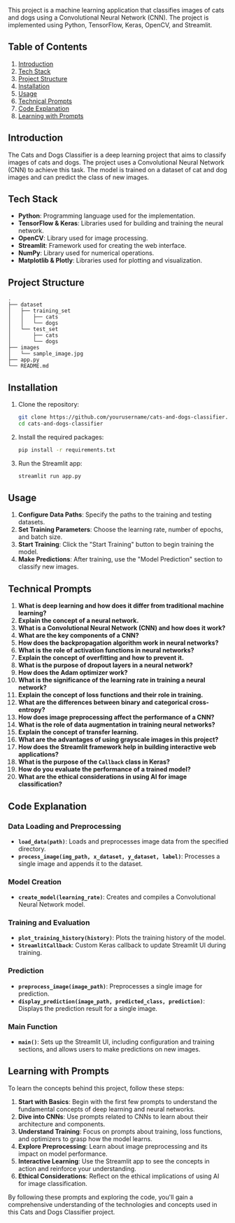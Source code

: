 This project is a machine learning application that classifies images of cats and dogs using a Convolutional Neural Network (CNN). The project is implemented using Python, TensorFlow, Keras, OpenCV, and Streamlit.

## Table of Contents
1. [Introduction](#introduction)
2. [Tech Stack](#tech-stack)
3. [Project Structure](#project-structure)
4. [Installation](#installation)
5. [Usage](#usage)
6. [Technical Prompts](#technical-prompts)
7. [Code Explanation](#code-explanation)
8. [Learning with Prompts](#learning-with-prompts)

## Introduction

The Cats and Dogs Classifier is a deep learning project that aims to classify images of cats and dogs. The project uses a Convolutional Neural Network (CNN) to achieve this task. The model is trained on a dataset of cat and dog images and can predict the class of new images.

## Tech Stack

- **Python**: Programming language used for the implementation.
- **TensorFlow & Keras**: Libraries used for building and training the neural network.
- **OpenCV**: Library used for image processing.
- **Streamlit**: Framework used for creating the web interface.
- **NumPy**: Library used for numerical operations.
- **Matplotlib & Plotly**: Libraries used for plotting and visualization.

## Project Structure

```
.
├── dataset
│   ├── training_set
│   │   ├── cats
│   │   └── dogs
│   └── test_set
│       ├── cats
│       └── dogs
├── images
│   └── sample_image.jpg
├── app.py
└── README.md
```

## Installation

1. Clone the repository:
   ```bash
   git clone https://github.com/yourusername/cats-and-dogs-classifier.git
   cd cats-and-dogs-classifier
   ```

2. Install the required packages:
   ```bash
   pip install -r requirements.txt
   ```

3. Run the Streamlit app:
   ```bash
   streamlit run app.py
   ```

## Usage

1. **Configure Data Paths**: Specify the paths to the training and testing datasets.
2. **Set Training Parameters**: Choose the learning rate, number of epochs, and batch size.
3. **Start Training**: Click the "Start Training" button to begin training the model.
4. **Make Predictions**: After training, use the "Model Prediction" section to classify new images.

## Technical Prompts

1. **What is deep learning and how does it differ from traditional machine learning?**
2. **Explain the concept of a neural network.**
3. **What is a Convolutional Neural Network (CNN) and how does it work?**
4. **What are the key components of a CNN?**
5. **How does the backpropagation algorithm work in neural networks?**
6. **What is the role of activation functions in neural networks?**
7. **Explain the concept of overfitting and how to prevent it.**
8. **What is the purpose of dropout layers in a neural network?**
9. **How does the Adam optimizer work?**
10. **What is the significance of the learning rate in training a neural network?**
11. **Explain the concept of loss functions and their role in training.**
12. **What are the differences between binary and categorical cross-entropy?**
13. **How does image preprocessing affect the performance of a CNN?**
14. **What is the role of data augmentation in training neural networks?**
15. **Explain the concept of transfer learning.**
16. **What are the advantages of using grayscale images in this project?**
17. **How does the Streamlit framework help in building interactive web applications?**
18. **What is the purpose of the `Callback` class in Keras?**
19. **How do you evaluate the performance of a trained model?**
20. **What are the ethical considerations in using AI for image classification?**

## Code Explanation

### Data Loading and Preprocessing

- **`load_data(path)`**: Loads and preprocesses image data from the specified directory.
- **`process_image(img_path, x_dataset, y_dataset, label)`**: Processes a single image and appends it to the dataset.

### Model Creation

- **`create_model(learning_rate)`**: Creates and compiles a Convolutional Neural Network model.

### Training and Evaluation

- **`plot_training_history(history)`**: Plots the training history of the model.
- **`StreamlitCallback`**: Custom Keras callback to update Streamlit UI during training.

### Prediction

- **`preprocess_image(image_path)`**: Preprocesses a single image for prediction.
- **`display_prediction(image_path, predicted_class, prediction)`**: Displays the prediction result for a single image.

### Main Function

- **`main()`**: Sets up the Streamlit UI, including configuration and training sections, and allows users to make predictions on new images.

## Learning with Prompts

To learn the concepts behind this project, follow these steps:

1. **Start with Basics**: Begin with the first few prompts to understand the fundamental concepts of deep learning and neural networks.
2. **Dive into CNNs**: Use prompts related to CNNs to learn about their architecture and components.
3. **Understand Training**: Focus on prompts about training, loss functions, and optimizers to grasp how the model learns.
4. **Explore Preprocessing**: Learn about image preprocessing and its impact on model performance.
5. **Interactive Learning**: Use the Streamlit app to see the concepts in action and reinforce your understanding.
6. **Ethical Considerations**: Reflect on the ethical implications of using AI for image classification.

By following these prompts and exploring the code, you'll gain a comprehensive understanding of the technologies and concepts used in this Cats and Dogs Classifier project.
